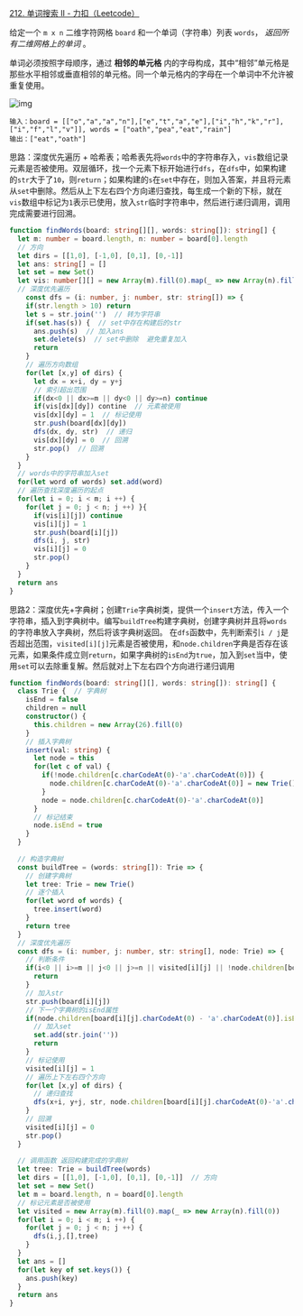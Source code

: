 [212. 单词搜索 II - 力扣（Leetcode）](https://leetcode.cn/problems/word-search-ii/description/)

给定一个 `m x n` 二维字符网格 `board` 和一个单词（字符串）列表 `words`， *返回所有二维网格上的单词* 。

单词必须按照字母顺序，通过 **相邻的单元格** 内的字母构成，其中“相邻”单元格是那些水平相邻或垂直相邻的单元格。同一个单元格内的字母在一个单词中不允许被重复使用。

![img](https://assets.leetcode.com/uploads/2020/11/07/search1.jpg)

```
输入：board = [["o","a","a","n"],["e","t","a","e"],["i","h","k","r"],["i","f","l","v"]], words = ["oath","pea","eat","rain"]
输出：["eat","oath"]
```

思路：深度优先遍历 + 哈希表；哈希表先将`words`中的字符串存入，`vis`数组记录元素是否被使用。双层循环，找一个元素下标开始进行`dfs`，在`dfs`中，如果构建的`str`大于了`10`，则`return`；如果构建的`s`在`set`中存在，则加入答案，并且将元素从`set`中删除。然后从上下左右四个方向递归查找，每生成一个新的下标，就在`vis`数组中标记为`1`表示已使用，放入`str`临时字符串中，然后进行递归调用，调用完成需要进行回溯。

```typescript
function findWords(board: string[][], words: string[]): string[] {
  let m: number = board.length, n: number = board[0].length
  // 方向
  let dirs = [[1,0], [-1,0], [0,1], [0,-1]]
  let ans: string[] = []
  let set = new Set()
  let vis: number[][] = new Array(m).fill(0).map(_ => new Array(n).fill(0))  // 记录哪一个元素被使用
  // 深度优先遍历
	const dfs = (i: number, j: number, str: string[]) => {
    if(str.length > 10) return 
    let s = str.join('')  // 转为字符串
    if(set.has(s)) {  // set中存在构建后的str
      ans.push(s)  // 加入ans
      set.delete(s)  // set中删除  避免重复加入
      return
    }
    // 遍历方向数组
    for(let [x,y] of dirs) {
      let dx = x+i, dy = y+j
      // 索引超出范围
      if(dx<0 || dx>=m || dy<0 || dy>=n) continue
      if(vis[dx][dy]) contine  // 元素被使用
      vis[dx][dy] = 1  // 标记使用
      str.push(board[dx][dy])
      dfs(dx, dy, str)	// 递归
      vis[dx][dy] = 0  // 回溯
      str.pop()  // 回溯
    }
  }
  // words中的字符串加入set
  for(let word of words) set.add(word)
  // 遍历查找深度遍历的起点
  for(let i = 0; i < m; i ++) {
    for(let j = 0; j < n; j ++) }{
      if(vis[i][j]) continue
      vis[i][j] = 1
      str.push(board[i][j])
      dfs(i, j, str)
      vis[i][j] = 0
      str.pop()
    }
  }
  return ans
}
```

思路2：深度优先+字典树；创建`Trie`字典树类，提供一个`insert`方法，传入一个字符串，插入到字典树中。编写`buildTree`构建字典树，创建字典树并且将`words`的字符串放入字典树，然后将该字典树返回。
在`dfs`函数中，先判断索引`i / j`是否超出范围，`visited[i][j]`元素是否被使用，和`node.children`字典是否存在该元素，如果条件成立则`return`，如果字典树的`isEnd`为`true`，加入到`set`当中，使用`set`可以去除重复解。然后就对上下左右四个方向进行递归调用

```typescript
function findWords(board: string[][], words: string[]): string[] {
  class Trie {  // 字典树
    isEnd = false
    children = null
    constructor() {
      this.children = new Array(26).fill(0)
    }
    // 插入字典树
    insert(val: string) {
      let node = this
      for(let c of val) {
        if(!node.children[c.charCodeAt(0)-'a'.charCodeAt(0)]) {
          node.children[c.charCodeAt(0)-'a'.charCodeAt(0)] = new Trie()
        }
        node = node.children[c.charCodeAt(0)-'a'.charCodeAt(0)]
      }
      // 标记结束
      node.isEnd = true
    }
  }
  
  // 构造字典树
  const buildTree = (words: string[]): Trie => {
    // 创建字典树
    let tree: Trie = new Trie()
    // 逐个插入
    for(let word of words) {
      tree.insert(word)
    }
    return tree
  }
  // 深度优先遍历
  const dfs = (i: number, j: number, str: string[], node: Trie) => {
    // 判断条件
    if(i<0 || i>=m || j<0 || j>=n || visited[i][j] || !node.children[board[i][j].charCodeAt(0) - 'a'.charCodeAt(0)]) {
      return
    }
    // 加入str
    str.push(board[i][j])
    // 下一个字典树的isEnd属性
    if(node.children[board[i][j].charCodeAt(0) - 'a'.charCodeAt(0)].isEnd) {
      // 加入set
      set.add(str.join(''))
      return
    }
    // 标记使用
    visited[i][j] = 1
    // 遍历上下左右四个方向
    for(let [x,y] of dirs) {
      // 递归查找
      dfs(x+i, y+j, str, node.children[board[i][j].charCodeAt(0)-'a'.charCodeAt(0)])
    }
    // 回溯
    visited[i][j] = 0
    str.pop()
  }
  
  // 调用函数 返回构建完成的字典树
  let tree: Trie = buildTree(words)
  let dirs = [[1,0], [-1,0], [0,1], [0,-1]]  // 方向
  let set = new Set()
  let m = board.length, n = board[0].length
  // 标记元素是否被使用
  let visited = new Array(m).fill(0).map(_ => new Array(n).fill(0))
  for(let i = 0; i < m; i ++) {
    for(let j = 0; j < n; j ++) {
      dfs(i,j,[],tree)
    }
  }
  let ans = []
  for(let key of set.keys()) {
    ans.push(key)
  }
  return ans
}
```

